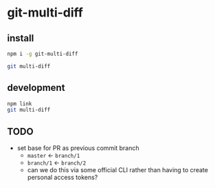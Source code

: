 # git-multi-diff

## install

```bash
npm i -g git-multi-diff

git multi-diff
```

## development

```bash
npm link
git multi-diff
```


## TODO

- set base for PR as previous commit branch
    - `master` ← `branch/1`
    - `branch/1` ← `branch/2`
    - can we do this via some official CLI rather than having to create personal access tokens?
